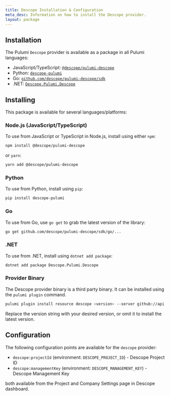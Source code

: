 ```yaml
---
title: Descope Installation & Configuration
meta_desc: Information on how to install the Descope provider.
layout: package
---
```


## Installation

The Pulumi `Descope` provider is available as a package in all Pulumi languages:

- JavaScript/TypeScript: [`@descope/pulumi-descope`](https://www.npmjs.com/package/@descope/pulumi-descope)
- Python: [`descope-pulumi`](https://pypi.org/project/descope-pulumi/)
- Go: [`github.com/descope/pulumi-descope/sdk`](https://pkg.go.dev/github.com/descope/pulumi-descope/sdk)
- .NET: [`Descope.Pulumi.Descope`](https://www.nuget.org/packages/Descope.Pulumi.Descope)

## Installing

This package is available for several languages/platforms:

### Node.js (JavaScript/TypeScript)

To use from JavaScript or TypeScript in Node.js, install using either `npm`:

```bash
npm install @descope/pulumi-descope
```

or `yarn`:

```bash
yarn add @descope/pulumi-descope
```

### Python

To use from Python, install using `pip`:

```bash
pip install descope-pulumi
```

### Go

To use from Go, use `go get` to grab the latest version of the library:

```bash
go get github.com/descope/pulumi-descope/sdk/go/...
```

### .NET

To use from .NET, install using `dotnet add package`:

```bash
dotnet add package Descope.Pulumi.Descope
```

### Provider Binary

The Descope provider binary is a third party binary. It can be installed using the `pulumi plugin` command.

```bash
pulumi plugin install resource descope <version> --server github://api.github.com/descope
```

Replace the version string with your desired version, or omit it to install the latest version.

## Configuration

The following configuration points are available for the `descope` provider:

- `descope:projectId` (environment: `DESCOPE_PROJECT_ID`) - Descope Project ID
- `descope:managementKey` (environment: `DESCOPE_MANAGEMENT_KEY`) - Descope Management Key

both available from the Project and Company Settings page in Descope dashboard.
